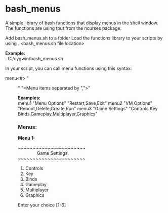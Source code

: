 # bash_menus
A simple library of bash functions that display menus in the shell window. The functions are using tput from the ncurses package.

Add bash_menus.sh to a folder
Load the functions library to your scripts by using
. <bash_menus.sh file location>

<b>Example:</b><br>
. C:/cygwin/bash_menus.sh

In your script, you can call menu functions using this syntax:

menu<#> "<Menu Title>" "<Menu items seperated by ",">"

<b>Examples:</b> <br>
menu1 "Menu Options" "Restart,Save,Exit"
menu2 "VM Options" "Reboot,Delete,Create,Run"
menu3 "Game Settings" "Controls,Key Binds,Gameplay,Multiplayer,Graphics"

<h3>Menus:</h3>

<b>Menu 1:</b>

<p>
 ~~~~~~~~~~~~~~~~~~~~~~~<br>      
&emsp;&emsp;&emsp;&emsp;&nbsp;Game Settings<br>
 ~~~~~~~~~~~~~~~~~~~~~~~

 1. Controls
 2. Key
 3. Binds
 4. Gameplay
 5. Multiplayer
 6. Graphics

 Enter your choice [1-6]
</p>
